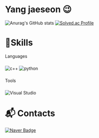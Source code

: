 # Yang jaeseon 😉
![Anurag's GitHub stats](https://github-readme-stats.vercel.app/api?username=jaeseon510&show_icons=true&theme=dark)
[![Solved.ac Profile](http://mazassumnida.wtf/api/v2/generate_badge?boj=jaeseon510)](https://solved.ac/jaeseon510/)

# 💪Skills
Languages
###
![c++](https://img.shields.io/badge/c++-00599C.svg?&style=for-the-badge&logo=Java&logoColor=white)
![python](https://img.shields.io/badge/python-3776AB.svg?&style=for-the-badge&logo=Java&logoColor=white)
###
Tools
###
![Visual Studio](https://img.shields.io/badge/Visual%20Studio-5C2D91.svg?&style=for-the-badge&logo=Visual%20Studio%20Code&logoColor=white)

# :mailbox_with_mail: Contacts
[![Naver Badge](https://img.shields.io/badge/Naver-03C75A?style=flat-square&logo=Naver&logoColor=white&link=mailto:jaeseon510@naver.com)](jaeseon510@naver.com)
